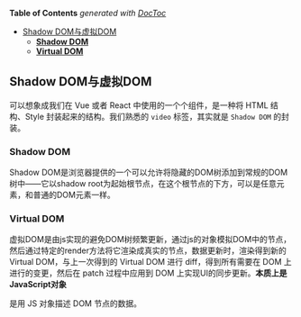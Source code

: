 <!-- START doctoc generated TOC please keep comment here to allow auto update -->
<!-- DON'T EDIT THIS SECTION, INSTEAD RE-RUN doctoc TO UPDATE -->
**Table of Contents**  *generated with [DocToc](https://github.com/thlorenz/doctoc)*

- [Shadow DOM与虚拟DOM](#shadow-dom%E4%B8%8E%E8%99%9A%E6%8B%9Fdom)
  - [**Shadow DOM**](#shadow-dom)
  - [**Virtual DOM**](#virtual-dom)

<!-- END doctoc generated TOC please keep comment here to allow auto update -->

## Shadow DOM与虚拟DOM

可以想象成我们在 Vue 或者 React 中使用的一个个组件，是一种将 HTML 结构、Style 封装起来的结构。我们熟悉的 `video` 标签，其实就是 `Shadow DOM` 的封装。

### **Shadow DOM**

Shadow DOM是浏览器提供的一个可以允许将隐藏的DOM树添加到常规的DOM树中——它以shadow root为起始根节点，在这个根节点的下方，可以是任意元素，和普通的DOM元素一样。

### **Virtual DOM**

虚拟DOM是由js实现的避免DOM树频繁更新，通过js的对象模拟DOM中的节点，然后通过特定的render方法将它渲染成真实的节点，数据更新时，渲染得到新的 Virtual DOM，与上一次得到的 Virtual DOM 进行 diff，得到所有需要在 DOM 上进行的变更，然后在 patch 过程中应用到 DOM 上实现UI的同步更新。**本质上是JavaScript对象**

是用 JS 对象描述 DOM 节点的数据。